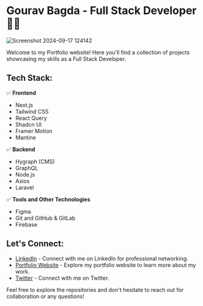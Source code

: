 # Gourav Bagda - Full Stack Developer 👨‍💻

![Screenshot 2024-09-17 124142](https://github.com/user-attachments/assets/4457e2ed-1684-458-98fc-724db3ed6028)


Welcome to my Portfolio website! Here you'll find a collection of projects showcasing my skills as a Full Stack Developer.

## Tech Stack:
✅ **Frontend**
  - Next.js
  - Tailwind CSS
  - React Query
  - Shadcn UI
  - Framer Motion
  - Mantine

✅  **Backend**
  - Hygraph (CMS)
  - GraphQL
  - Node.js
  - Axios
  - Laravel

✅ **Tools and Other Technologies**
  - Figma
  - Git and GitHub & GitLab
  - Firebase
 

## Let's Connect:

- [LinkedIn]("https://www.linkedin.com/in/gourav-bagda-292043215/") - Connect with me on LinkedIn for professional networking.
- [Portfolio Website](https://gouravbagda.vercel.app/) - Explore my portfolio website to learn more about my work.
- [Twitter]("https://x.com/gouravbagda") - Connect with me on Twitter.

Feel free to explore the repositories and don't hesitate to reach out for collaboration or any questions!
